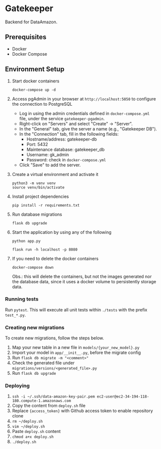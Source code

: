 # Gatekeeper

Backend for DataAmazon.

## Prerequisites

- Docker
- Docker Compose

## Environment Setup

1. Start docker containers

    ```
    docker-compose up -d
    ```

2. Access pgAdmin in your browser at `http://localhost:5050` to configure the connection to PostgreSQL
    - Log in using the admin credentials defined in `docker-compose.yml` file, under the service `gatekeeper-pgadmin`.
    - Right-click on "Servers" and select "Create" -> "Server".
    - In the "General" tab, give the server a name (e.g., "Gatekeeper DB").
    - In the "Connection" tab, fill in the following fields:
        - Hostname/address: gatekeeper-db
        - Port: 5432
        - Maintenance database: gatekeeper_db
        - Username: gk_admin
        - Password: check in `docker-compose.yml`
    - Click "Save" to add the server.

3. Create a virtual environment and activate it

    ```
    python3 -m venv venv
    source venv/bin/activate
    ```

4. Install project dependencies

    ```
    pip install -r requirements.txt
    ```

5. Run database migrations

    ```
    flask db upgrade
    ```

6. Start the application by using any of the following

    ```
    python app.py
    ```

    ```
    flask run -h localhost -p 8080
    ```

7. If you need to delete the docker containers

    ```
    docker-compose down
    ```

    Obs.: this will delete the containers, but not the images generated nor the database data, since it uses a docker volume to persistently storage data.

### Running tests

Run `pytest`. This will execute all unit tests within `./tests` with the prefix `test_*.py`.

### Creating new migrations

To create new migrations, follow the steps below.

1. Map your new table in a new file in `models/{your_new_model}.py`
2. Import your model in `app/__init__.py`, before the migrate config
3. Run `flask db migrate -m "<comment>"`
4. Check the generated file under `migrations/versions/<generated_file>.py`
5. Run `flask db upgrade`

### Deploying

1. `ssh -i ~/.ssh/data-amazon-key-pair.pem ec2-user@ec2-34-194-118-180.compute-1.amazonaws.com`
2. Copy the content from `deploy.sh` file
3. Replace `{access_token}` with Github access token to enable repository clone
4. `rm ~/deploy.sh`
5. `vim ~/deploy.sh`
6. Paste `deploy.sh` content
7. `chmod a+x deploy.sh`
8. `./deploy.sh`